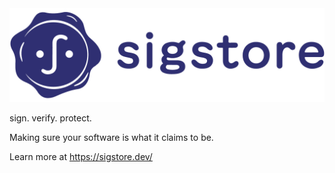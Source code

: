 <picture>
  <source media="(prefers-color-scheme: dark)" srcset="https://raw.githubusercontent.com/sigstore/community/main/artwork/sigstore/horizontal/color%20reverse/sigstore_horizontal-colorreverse.png">
  <source media="(prefers-color-scheme: light)" srcset="https://raw.githubusercontent.com/sigstore/community/main/artwork/sigstore/horizontal/color/sigstore_horizontal-sigstore-color.png">
  <img alt="sigstore logo" src="https://raw.githubusercontent.com/sigstore/community/main/artwork/sigstore/horizontal/color/sigstore_horizontal-sigstore-color.png">
</picture>

sign. verify. protect.

Making sure your software is what it claims to be.

Learn more at https://sigstore.dev/
